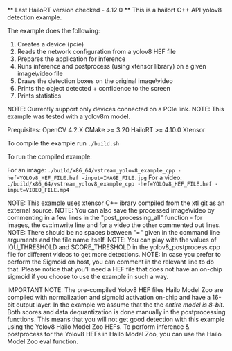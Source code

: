 ** Last HailoRT version checked - 4.12.0 **
This is a hailort C++ API yolov8 detection example.

The example does the following:

1. Creates a device (pcie)
2. Reads the network configuration from a yolov8 HEF file
3. Prepares the application for inference
4. Runs inference and postprocess (using xtensor library) on a given image\video file 
5. Draws the detection boxes on the original image\video
6. Prints the object detected + confidence to the screen
5. Prints statistics

NOTE: Currently support only devices connected on a PCIe link.
NOTE: This example was tested with a yolov8m model.

Prequisites:
OpenCV 4.2.X
CMake >= 3.20
HailoRT >= 4.10.0
Xtensor


To compile the example run `./build.sh`

To run the compiled example:

For an image:
`./build/x86_64/vstream_yolov8_example_cpp -hef=YOLOv8_HEF_FILE.hef -input=IMAGE_FILE.jpg`
For a video:
`./build/x86_64/vstream_yolov8_example_cpp -hef=YOLOv8_HEF_FILE.hef -input=VIDEO_FILE.mp4`

NOTE: This example uses xtensor C++ ibrary compiled from the xtl git as an external source. 
NOTE: You can also save the processed image\video by commenting in a few lines in the "post_processing_all" function - for images, the cv::imwrite line and for a video the other commented out lines.
NOTE: There should be no spaces between "=" given in the command line arguments and the file name itself.
NOTE: You can play with the values of IOU_THRESHOLD and SCORE_THRESHOLD in the yolov8_postprocess.cpp file for different videos to get more detections. 
NOTE: In case you prefer to perform the Sigmoid on host, you can comment in the relevant line to do that. Please notice that you'll need a HEF file that does not have an on-chip sigmoid if you choose to use the example in such a way. 

IMPORTANT NOTE: The pre-compiled Yolov8 HEF files Hailo Model Zoo are compiled with normalization and sigmoid activation on-chip and have a 16-bit output layer.
In the example we assume that the the *entire model is 8-bit*.
Both scores and data dequantization is done manually in the postprocessing functions. 
This means that you will not get good detection with this example using the Yolov8 Hailo Model Zoo HEFs. 
To perform inference & postprocess for the Yolov8 HEFs in Hailo Model Zoo, you can use the Hailo Model Zoo eval function. 
